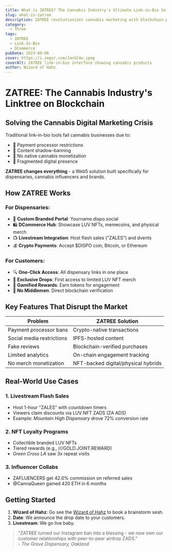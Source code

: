```yaml
---
title: What is ZATREE? The Cannabis Industry's Ultimate Link-in-Bio Solution
slug: what-is-zatree
description: ZATREE revolutionizes cannabis marketing with blockchain-powered link-in-bio for dispensaries and brands
category:
  - Three
tags:
  - ZATREE
  - Link-In-Bio
  - DCommerce
pubDate: 2023-09-06
cover: https://i.imgur.com/JanSC4w.jpeg
coverAlt: ZATREE link-in-bio interface showing cannabis products
author: Wizard of Hahz
---
```


# ZATREE: The Cannabis Industry's Linktree on Blockchain

## Solving the Cannabis Digital Marketing Crisis

Traditional link-in-bio tools fail cannabis businesses due to:
- 🚫 Payment processor restrictions
- 🌿 Content shadow-banning
- 💸 No native cannabis monetization
- 🔗 Fragmented digital presence

**ZATREE changes everything** - a Web5 solution built specifically for dispensaries, cannabis influencers and brands.

## How ZATREE Works

### For Dispensaries:
- 🏬 **Custom Branded Portal**: Yourname.dispo.social
- 🛍️ **DCommerce Hub**: Showcase LUV NFTs, memecoins, and physical merch
- 📺 **Livestream Integration**: Host flash sales ("ZALES") and dvents
- 💰 **Crypto Payments**: Accept $DISPO coin, Bitcoin, or Ethereum

### For Customers:
- 🔍 **One-Click Access**: All dispensary links in one place
- 🎁 **Exclusive Drops**: First access to limited LUV NFT merch
- 🎲 **Gamified Rewards**: Earn tokens for engagement
- 📲 **No Middlemen**: Direct blockchain verification

## Key Features That Disrupt the Market

| Problem | ZATREE Solution |
|---------|----------------|
| Payment processor bans | Crypto-native transactions |
| Social media restrictions | IPFS-hosted content |
| Fake reviews | Blockchain-verified purchases |
| Limited analytics | On-chain engagement tracking |
| No merch monetization | NFT-backed digital/physical hybrids |

## Real-World Use Cases

### 1. **Livestream Flash Sales**
   - Host 1-hour "ZALES" with countdown timers
   - Viewers claim discounts via LUV NFT ZADS (ZA ADS)
   - Example: *Mountain High Dispensary* drove 72% conversion rate

### 2. **NFT Loyalty Programs**
   - Collectible branded LUV NFTs
   - Tiered rewards (e.g., ///GOLD.JOINT.REWARD)
   - *Green Cross LA* saw 3x repeat visits

### 3. **Influencer Collabs**
   - ZAFLUENCERS get 42.0% commission on referred sales
   - @CannaQueen gained 420 ETH in 6 months

## Getting Started

1. **Wizard of Hahz**: Go see the [Wizard of Hahz](https://t.me/hahznft) to book a brainstorm sesh.
2. **Date**: We announce the drop date to your customers.
3. **Livestream**: We go live baby.

> "ZATREE turned our Instagram ban into a blessing - we now own our customer relationships with peer-to-peer airdrop ZADS."  
> *- The Grove Dispensary, Oakland*

